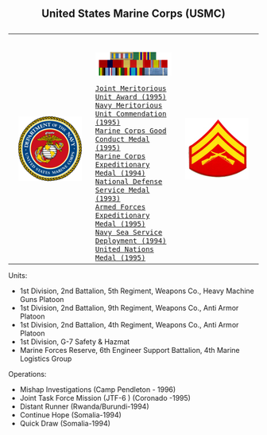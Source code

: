
<table style="width:100%">
    <caption>
        <h2>
            United States Marine Corps (USMC)
        </h2>
    </caption>
    <tr valign="top">
        <td align="center" valign="middle" width="33%">
                <img src="/Images/Military/USMC.png" align="middle" width="128px" title="USMC" />
        </td>
        <td align="left" width="33%">
            <kbd>
                <br>
                <br>
                <img src="/Images/Military/Ribbons.png" align="top" width="256px" title="Ribbons" />
                <br>
                <br>
                <a href="https://en.wikipedia.org/wiki/Joint_Meritorious_Unit_Award">Joint Meritorious Unit Award (1995)</a>
                <br>
                <a href="https://en.wikipedia.org/wiki/Meritorious_Unit_Commendation">Navy Meritorious Unit Commendation (1995)</a>
                <br>
                <a href="https://en.wikipedia.org/wiki/Good_Conduct_Medal_(United_States)">Marine Corps Good Conduct Medal (1995)</a>
                <br>
                <a href="https://en.wikipedia.org/wiki/Marine_Corps_Expeditionary_Medal">Marine Corps Expeditionary Medal (1994)</a>
                <br>
                <a href="https://en.wikipedia.org/wiki/National_Defense_Service_Medal">National Defense Service Medal (1993)</a>
                <br>
                <a href="https://en.wikipedia.org/wiki/Armed_Forces_Expeditionary_Medal">Armed Forces Expeditionary Medal (1995)</a>
                <br>
                <a href="https://en.wikipedia.org/wiki/Sea_Service_Ribbon">Navy Sea Service Deployment (1994)</a>
                <br>
                <a href="https://en.wikipedia.org/wiki/United_Nations_Medal">United Nations Medal (1995)</a>
                <br>
            </kbd>
        </td>
        <td align="center" valign="middle" width="33%">
                <img src="/Images/Military/Corporal.png" align="top" width="128px" title="Corporal" />
        </td>
        </tr>
        </table>


Units:
 - 1st Division, 2nd Battalion, 5th Regiment, Weapons Co., Heavy Machine Guns Platoon
 - 1st Division, 2nd Battalion, 9th Regiment, Weapons Co., Anti Armor Platoon
 - 1st Division, 2nd Battalion, 4th Regiment, Weapons Co., Anti Armor Platoon
 - 1st Division, G-7 Safety & Hazmat
 - Marine Forces Reserve, 6th Engineer Support Battalion, 4th Marine Logistics Group

Operations: 
 - Mishap Investigations (Camp Pendleton - 1996)
 - Joint Task Force Mission (JTF-6 ) (Coronado -1995)
 - Distant Runner (Rwanda/Burundi-1994)
 - Continue Hope (Somalia-1994)
 - Quick Draw (Somalia-1994)
